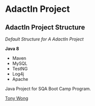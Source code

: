 # AdactIn Project
## AdactIn Project Structure

*Default Structure for A AdactIn Project*

**Java 8**

* Maven
* MySQL
* TestNG
* Log4j
* Apache

Java Project for SQA Boot Camp Program. 

[Tony Wong](https://github.com/TStarboard)
